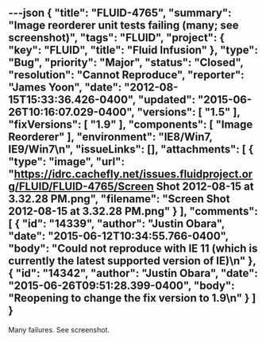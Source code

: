 ---json
{
  "title": "FLUID-4765",
  "summary": "Image reorderer unit tests failing (many; see screenshot)",
  "tags": "FLUID",
  "project": {
    "key": "FLUID",
    "title": "Fluid Infusion"
  },
  "type": "Bug",
  "priority": "Major",
  "status": "Closed",
  "resolution": "Cannot Reproduce",
  "reporter": "James Yoon",
  "date": "2012-08-15T15:33:36.426-0400",
  "updated": "2015-06-26T10:16:07.029-0400",
  "versions": [
    "1.5"
  ],
  "fixVersions": [
    "1.9"
  ],
  "components": [
    "Image Reorderer"
  ],
  "environment": "IE8/Win7, IE9/Win7\n",
  "issueLinks": [],
  "attachments": [
    {
      "type": "image",
      "url": "https://idrc.cachefly.net/issues.fluidproject.org/FLUID/FLUID-4765/Screen Shot 2012-08-15 at 3.32.28 PM.png",
      "filename": "Screen Shot 2012-08-15 at 3.32.28 PM.png"
    }
  ],
  "comments": [
    {
      "id": "14339",
      "author": "Justin Obara",
      "date": "2015-06-12T10:34:55.766-0400",
      "body": "Could not reproduce with IE 11 (which is currently the latest supported version of IE)\n"
    },
    {
      "id": "14342",
      "author": "Justin Obara",
      "date": "2015-06-26T09:51:28.399-0400",
      "body": "Reopening to change the fix version to 1.9\n"
    }
  ]
}
---
Many failures. See screenshot.

        